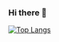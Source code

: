 ### Hi there 👋
[![Top Langs](https://github-readme-stats.vercel.app/api/top-langs/?username=FelipeRomero9&layout=compact&show_icons=true&theme=dark)](https://github.com/anuraghazra/github-readme-stats)
<!--
**FelipeRomero9/FelipeRomero9** is a ✨ _special_ ✨ repository because its `README.md` (this file) appears on your GitHub profile.

Here are some ideas to get you started:

- 🔭 I’m currently working on ...
- 🌱 I’m currently learning ...
- 👯 I’m looking to collaborate on ...
- 🤔 I’m looking for help with ...
- 💬 Ask me about ...
- 📫 How to reach me: ...
- 😄 Pronouns: ...
- ⚡ Fun fact: ...
-->
